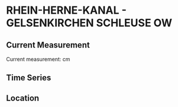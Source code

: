 # RHEIN-HERNE-KANAL - GELSENKIRCHEN SCHLEUSE OW

## Current Measurement

Current measurement: <Value topic="rivers/pegel-online/RHK/GELSENKIRCHEN SCHLEUSE OW/measurementValue"/> cm

## Time Series

<TimeSeries topic="rivers/pegel-online/RHK/GELSENKIRCHEN SCHLEUSE OW/measurementValue" period="week" />

## Location

<WorldMap>
  <Marker lat="51.53222783772565" lon="7.059887649239827" labelTopic="rivers/pegel-online/RHK/GELSENKIRCHEN SCHLEUSE OW" />
</WorldMap>
